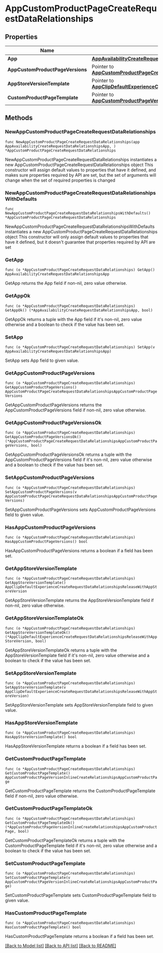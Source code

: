 # AppCustomProductPageCreateRequestDataRelationships

## Properties

Name | Type | Description | Notes
------------ | ------------- | ------------- | -------------
**App** | [**AppAvailabilityCreateRequestDataRelationshipsApp**](AppAvailabilityCreateRequestDataRelationshipsApp.md) |  | 
**AppCustomProductPageVersions** | Pointer to [**AppCustomProductPageCreateRequestDataRelationshipsAppCustomProductPageVersions**](AppCustomProductPageCreateRequestDataRelationshipsAppCustomProductPageVersions.md) |  | [optional] 
**AppStoreVersionTemplate** | Pointer to [**AppClipDefaultExperienceCreateRequestDataRelationshipsReleaseWithAppStoreVersion**](AppClipDefaultExperienceCreateRequestDataRelationshipsReleaseWithAppStoreVersion.md) |  | [optional] 
**CustomProductPageTemplate** | Pointer to [**AppCustomProductPageVersionInlineCreateRelationshipsAppCustomProductPage**](AppCustomProductPageVersionInlineCreateRelationshipsAppCustomProductPage.md) |  | [optional] 

## Methods

### NewAppCustomProductPageCreateRequestDataRelationships

`func NewAppCustomProductPageCreateRequestDataRelationships(app AppAvailabilityCreateRequestDataRelationshipsApp, ) *AppCustomProductPageCreateRequestDataRelationships`

NewAppCustomProductPageCreateRequestDataRelationships instantiates a new AppCustomProductPageCreateRequestDataRelationships object
This constructor will assign default values to properties that have it defined,
and makes sure properties required by API are set, but the set of arguments
will change when the set of required properties is changed

### NewAppCustomProductPageCreateRequestDataRelationshipsWithDefaults

`func NewAppCustomProductPageCreateRequestDataRelationshipsWithDefaults() *AppCustomProductPageCreateRequestDataRelationships`

NewAppCustomProductPageCreateRequestDataRelationshipsWithDefaults instantiates a new AppCustomProductPageCreateRequestDataRelationships object
This constructor will only assign default values to properties that have it defined,
but it doesn't guarantee that properties required by API are set

### GetApp

`func (o *AppCustomProductPageCreateRequestDataRelationships) GetApp() AppAvailabilityCreateRequestDataRelationshipsApp`

GetApp returns the App field if non-nil, zero value otherwise.

### GetAppOk

`func (o *AppCustomProductPageCreateRequestDataRelationships) GetAppOk() (*AppAvailabilityCreateRequestDataRelationshipsApp, bool)`

GetAppOk returns a tuple with the App field if it's non-nil, zero value otherwise
and a boolean to check if the value has been set.

### SetApp

`func (o *AppCustomProductPageCreateRequestDataRelationships) SetApp(v AppAvailabilityCreateRequestDataRelationshipsApp)`

SetApp sets App field to given value.


### GetAppCustomProductPageVersions

`func (o *AppCustomProductPageCreateRequestDataRelationships) GetAppCustomProductPageVersions() AppCustomProductPageCreateRequestDataRelationshipsAppCustomProductPageVersions`

GetAppCustomProductPageVersions returns the AppCustomProductPageVersions field if non-nil, zero value otherwise.

### GetAppCustomProductPageVersionsOk

`func (o *AppCustomProductPageCreateRequestDataRelationships) GetAppCustomProductPageVersionsOk() (*AppCustomProductPageCreateRequestDataRelationshipsAppCustomProductPageVersions, bool)`

GetAppCustomProductPageVersionsOk returns a tuple with the AppCustomProductPageVersions field if it's non-nil, zero value otherwise
and a boolean to check if the value has been set.

### SetAppCustomProductPageVersions

`func (o *AppCustomProductPageCreateRequestDataRelationships) SetAppCustomProductPageVersions(v AppCustomProductPageCreateRequestDataRelationshipsAppCustomProductPageVersions)`

SetAppCustomProductPageVersions sets AppCustomProductPageVersions field to given value.

### HasAppCustomProductPageVersions

`func (o *AppCustomProductPageCreateRequestDataRelationships) HasAppCustomProductPageVersions() bool`

HasAppCustomProductPageVersions returns a boolean if a field has been set.

### GetAppStoreVersionTemplate

`func (o *AppCustomProductPageCreateRequestDataRelationships) GetAppStoreVersionTemplate() AppClipDefaultExperienceCreateRequestDataRelationshipsReleaseWithAppStoreVersion`

GetAppStoreVersionTemplate returns the AppStoreVersionTemplate field if non-nil, zero value otherwise.

### GetAppStoreVersionTemplateOk

`func (o *AppCustomProductPageCreateRequestDataRelationships) GetAppStoreVersionTemplateOk() (*AppClipDefaultExperienceCreateRequestDataRelationshipsReleaseWithAppStoreVersion, bool)`

GetAppStoreVersionTemplateOk returns a tuple with the AppStoreVersionTemplate field if it's non-nil, zero value otherwise
and a boolean to check if the value has been set.

### SetAppStoreVersionTemplate

`func (o *AppCustomProductPageCreateRequestDataRelationships) SetAppStoreVersionTemplate(v AppClipDefaultExperienceCreateRequestDataRelationshipsReleaseWithAppStoreVersion)`

SetAppStoreVersionTemplate sets AppStoreVersionTemplate field to given value.

### HasAppStoreVersionTemplate

`func (o *AppCustomProductPageCreateRequestDataRelationships) HasAppStoreVersionTemplate() bool`

HasAppStoreVersionTemplate returns a boolean if a field has been set.

### GetCustomProductPageTemplate

`func (o *AppCustomProductPageCreateRequestDataRelationships) GetCustomProductPageTemplate() AppCustomProductPageVersionInlineCreateRelationshipsAppCustomProductPage`

GetCustomProductPageTemplate returns the CustomProductPageTemplate field if non-nil, zero value otherwise.

### GetCustomProductPageTemplateOk

`func (o *AppCustomProductPageCreateRequestDataRelationships) GetCustomProductPageTemplateOk() (*AppCustomProductPageVersionInlineCreateRelationshipsAppCustomProductPage, bool)`

GetCustomProductPageTemplateOk returns a tuple with the CustomProductPageTemplate field if it's non-nil, zero value otherwise
and a boolean to check if the value has been set.

### SetCustomProductPageTemplate

`func (o *AppCustomProductPageCreateRequestDataRelationships) SetCustomProductPageTemplate(v AppCustomProductPageVersionInlineCreateRelationshipsAppCustomProductPage)`

SetCustomProductPageTemplate sets CustomProductPageTemplate field to given value.

### HasCustomProductPageTemplate

`func (o *AppCustomProductPageCreateRequestDataRelationships) HasCustomProductPageTemplate() bool`

HasCustomProductPageTemplate returns a boolean if a field has been set.


[[Back to Model list]](../README.md#documentation-for-models) [[Back to API list]](../README.md#documentation-for-api-endpoints) [[Back to README]](../README.md)


